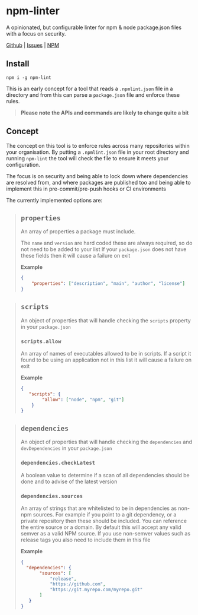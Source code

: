 # npm-linter
A opinionated, but configurable linter for npm &amp; node package.json files with a focus on security.

[Github](https://github.com/tanepiper/npm-lint) | [Issues](https://github.com/tanepiper/npm-lint/issues) | [NPM](https://www.npmjs.com/package/npm-lint)

## Install

`npm i -g npm-lint`

This is an early concept for a tool that reads a `.npmlint.json` file in a directory and from this can parse a `package.json` file and enforce these rules.

> **Please note the APIs and commands are likely to change quite a bit**

## Concept

The concept on this tool is to enforce rules across many repositories within your organisation. By putting a `.npmlint.json` file in your root directory and running `npm-lint` the tool will check the file to ensure it meets your configuration.

The focus is on security and being able to lock down where dependencies are resolved from, and where packages are published too and being able to implement this in pre-commit/pre-push hooks or CI environments

The currently implemented options are:

> ## `properties`
> An array of properties a package must include.
>
> The `name` and `version` are hard coded these are always required, so do not need to be added to your list
> If your `package.json` does not have these fields then it will cause a failure on exit
>
> **Example**
> ```json
> {
>     "properties": ["description", "main", "author", "license"]
> }
> ```

> ## `scripts`
> An object of properties that will handle checking the `scripts` property in your `package.json`
> ### `scripts.allow`
> An array of names of executables allowed to be in scripts.  If a script it found to be using an application not in this list it will cause a failure on exit
>
> **Example**
> ```json
> {
>    "scripts": {
>         "allow": ["node", "npm", "git"]
>     }
> }
> ```

> ## `dependencies`
> An object of properties that will handle checking the `dependencies` and `devDependencies` in your `package.json`
> ### `dependencies.checkLatest`
> A boolean value to determine if a scan of all dependencies should be done and to advise of the latest version
> ### `dependencies.sources`
> An array of strings that are whitelisted to be in dependencies as non-npm sources.  For example if you point to a git dependency, or a private repository then these should be included.  You can reference the entire source or a domain. By default this will accept any valid semver as a valid NPM source. If you use non-semver values such as release tags you also need to include them in this file
>
> **Example**
> ```json
> {
>   "dependencies": {
>        "sources": [
>            "release",
>            "https://github.com",
>            "https://git.myrepo.com/myrepo.git"
>        ]
>    }    
> }
> ```